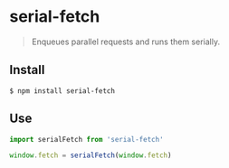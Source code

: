 # serial-fetch

> Enqueues parallel requests and runs them serially.

## Install

```console
$ npm install serial-fetch
```

## Use

```js
import serialFetch from 'serial-fetch'

window.fetch = serialFetch(window.fetch)
```
